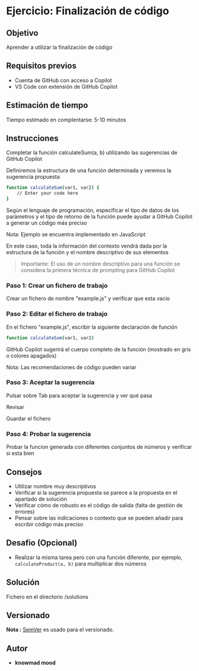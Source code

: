# Ejercicio: Finalización de código

## Objetivo

Aprender a utilizar la finalización de código

## Requisitos previos

- Cuenta de GitHub con acceso a Copilot
- VS Code con extensión de GitHub Copilot

## Estimación de tiempo

Tiempo estimado en complentarse: 5-10 minutos

## Instrucciones

Completar la función calculateSum(a, b) utilizando las sugerencias de GitHub Copilot

Definiremos la estructura de una función determinada y veremos la sugerencia propuesta

```bash
function calculateSum(var1, var2) {
    // Enter your code here
}
```

Según el lenguaje de programación, especificar el tipo de datos de los parámetros y el tipo de retorno de la función puede ayudar a GitHub Copilot a generar un código más preciso

Nota: Ejemplo se encuentra implementado en JavaScript

En este caso, toda la información del contexto vendrá dada por la estructura de la función y el nombre descriptivo de sus elementos

> Importante: El uso de un nombre descriptivo para una función se considera la primera técnica de prompting para GitHub Copilot


### Paso 1: Crear un fichero de trabajo

Crear un fichero de nombre "example.js" y verificar que esta vacio

### Paso 2: Editar el fichero de trabajo

En el fichero "example.js", escribir la siguiente declaración de función

```bash
function calculateSum(var1, var2)
```

GitHub Copilot sugerirá el cuerpo completo de la función (mostrado en gris o colores apagados)

Nota: Las recomendaciones de código pueden variar

### Paso 3: Aceptar la sugerencia

Pulsar sobre Tab para aceptar la sugerencia y ver qué pasa

Revisar

Guardar el fichero

### Paso 4: Probar la sugerencia

Probar la funcion generada con diferentes conjuntos de números y verificar si esta bien

## Consejos

- Utilizar nombre muy descriptivos
- Verificar si la sugerencia propuesta se parece a la propuesta en el apartado de solución
- Verificar cómo de robusto es el código de salida (falta de gestión de errores)
- Pensar sobre las indicaciones o contexto que se pueden añadir para escribir código más preciso

## Desafio (Opcional)

- Realizar la misma tarea pero con una función diferente, por ejemplo, `calculateProduct(a, b)` para multiplicar dos números

## Solución

Fichero en el directorio /solutions

## Versionado

**Nota :** [SemVer](http://semver.org/) es usado para el versionado.

## Autor

* **knowmad mood**